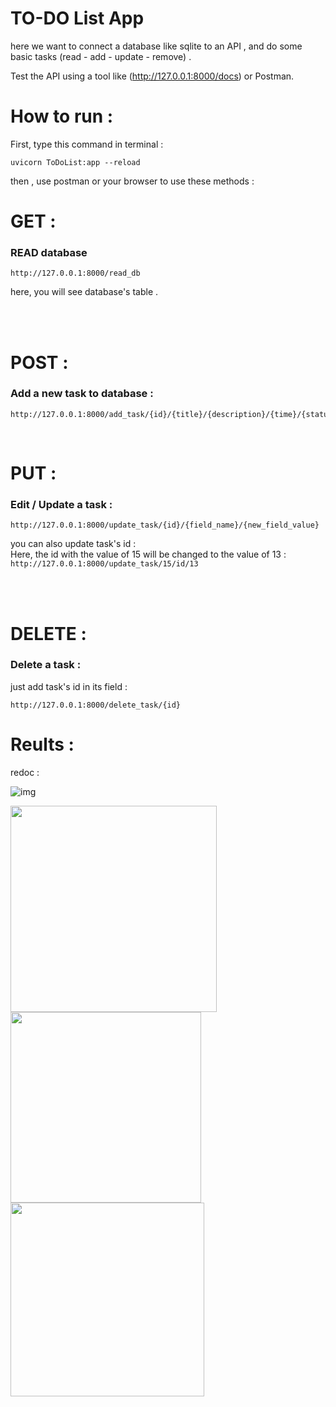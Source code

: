 # TO-DO List App

here we want to connect a database like sqlite to an API , and do some basic tasks (read - add - update - remove) . 


Test the API using a tool like (http://127.0.0.1:8000/docs) or Postman.

# How to run :

First, type this command in terminal :

```
uvicorn ToDoList:app --reload
```

then , use postman or your browser to use these methods :

# <b>GET</b> :
### READ database
```
http://127.0.0.1:8000/read_db
```
here, you will see database's table .

<br>
<br>


# <b>POST</b> :
### Add a new task to database :
```
http://127.0.0.1:8000/add_task/{id}/{title}/{description}/{time}/{status}
```
<br>

# <b>PUT</b> :
### Edit / Update a task :
```
http://127.0.0.1:8000/update_task/{id}/{field_name}/{new_field_value}
```
you can also update task's id : <br>
Here, the id with the value of 15 will be changed to the value of 13 :
``` http://127.0.0.1:8000/update_task/15/id/13 ```

<br>
<br>

# <b>DELETE</b> :
### Delete a task :
just add task's id in its field :
```
http://127.0.0.1:8000/delete_task/{id}
```

# Reults :
redoc :
<br>

![img](assets/redoc_res.JPG)

<img src= "assets/redoc_add_task.JPG"  width="330" /> <img src= "assets/redoc_update_task.JPG"  width="305" /> <img src= "assets/redoc_del_task.JPG"  width="310" />